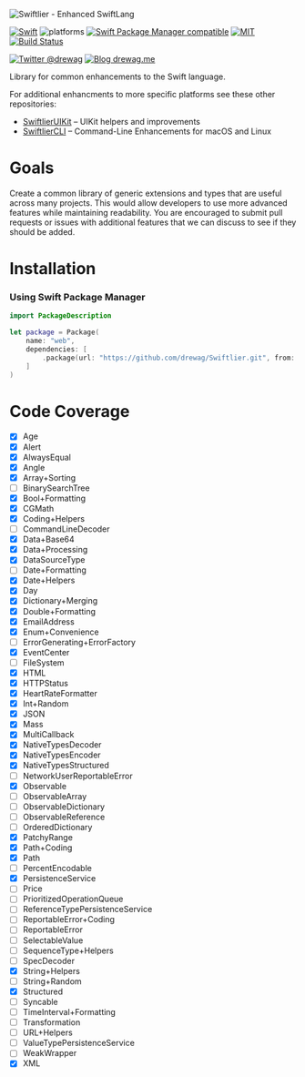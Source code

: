 ![Swiftlier - Enhanced SwiftLang](https://github.com/drewag/Swiftlier/raw/master/Assets/Header.jpg)

[![Swift](https://img.shields.io/badge/Swift-5.1-lightgrey.svg?colorA=28a745&colorB=4E4E4E)](https://swift.org)
![platforms](https://img.shields.io/badge/Platforms-iOS%208%20%7C%20macOS%2010.10%20%7C%20Linux-lightgrey.svg?colorA=28a745&colorB=4E4E4E)
[![Swift Package Manager compatible](https://img.shields.io/badge/SPM-compatible-brightgreen.svg?style=flat&colorA=28a745&&colorB=4E4E4E)](https://github.com/apple/swift-package-manager)
[![MIT](https://img.shields.io/badge/license-MIT-blue.svg?style=flat)](/LICENSE)
[![Build Status](https://dev.azure.com/accounts-microsoft/Drewag/_apis/build/status/drewag.Swiftlier?branchName=master)](https://dev.azure.com/accounts-microsoft/Drewag/_build/latest?definitionId=3&branchName=master)

[![Twitter @drewag](https://img.shields.io/badge/Twitter-@drewag-blue.svg?style=flat)](http://twitter.com/drewag)
[![Blog drewag.me](https://img.shields.io/badge/Blog-drewag.me-blue.svg?style=flat)](http://drewag.me)

Library for common enhancements to the Swift language.

For additional enhancments to more specific platforms see these other repositories:
- [SwiftlierUIKit](https://github.com/drewag/SwiftlierUIKit) – UIKit helpers and improvements
- [SwiftlierCLI](https://github.com/drewag/SwiftlierCLI) – Command-Line Enhancements for macOS and Linux 

Goals
=====

Create a common library of generic extensions and types that are useful across many
projects. This would allow developers to use more advanced features while maintaining
readability. You are encouraged to submit pull requests or issues with additional features
that we can discuss to see if they should be added.

Installation
========

### Using Swift Package Manager
```swift
import PackageDescription

let package = Package(
    name: "web",
    dependencies: [
        .package(url: "https://github.com/drewag/Swiftlier.git", from: "5.0.0"),
    ]
)
```

Code Coverage
==============

- [x] Age
- [x] Alert
- [x] AlwaysEqual
- [x] Angle
- [x] Array+Sorting
- [ ] BinarySearchTree
- [x] Bool+Formatting
- [x] CGMath
- [x] Coding+Helpers
- [ ] CommandLineDecoder
- [x] Data+Base64
- [x] Data+Processing
- [x] DataSourceType
- [ ] Date+Formatting
- [x] Date+Helpers
- [x] Day
- [x] Dictionary+Merging
- [x] Double+Formatting
- [x] EmailAddress
- [x] Enum+Convenience
- [ ] ErrorGenerating+ErrorFactory
- [x] EventCenter
- [ ] FileSystem
- [x] HTML
- [x] HTTPStatus
- [x] HeartRateFormatter
- [x] Int+Random
- [x] JSON
- [x] Mass
- [x] MultiCallback
- [x] NativeTypesDecoder
- [x] NativeTypesEncoder
- [x] NativeTypesStructured
- [ ] NetworkUserReportableError
- [x] Observable
- [ ] ObservableArray
- [ ] ObservableDictionary
- [ ] ObservableReference
- [ ] OrderedDictionary
- [x] PatchyRange
- [x] Path+Coding
- [x] Path
- [ ] PercentEncodable
- [x] PersistenceService
- [ ] Price
- [ ] PrioritizedOperationQueue
- [ ] ReferenceTypePersistenceService
- [ ] ReportableError+Coding
- [ ] ReportableError
- [ ] SelectableValue
- [ ] SequenceType+Helpers
- [ ] SpecDecoder
- [x] String+Helpers
- [ ] String+Random
- [x] Structured
- [ ] Syncable
- [ ] TimeInterval+Formatting
- [ ] Transformation
- [ ] URL+Helpers
- [ ] ValueTypePersistenceService
- [ ] WeakWrapper
- [x] XML
